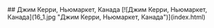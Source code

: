 <meta charset="utf-8">
<link rel='stylesheet' href='markdown.css'/>
## Джим Керри, Ньюмаркет, Канада
[![Джим Керри, Ньюмаркет, Канада](16_1.jpg "Джим Керри, Ньюмаркет, Канада")](index.html)
